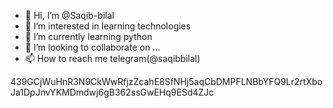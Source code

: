 - 👋 Hi, I’m @Saqib-bilal
- 👀 I’m interested in learning technologies
- 🌱 I’m currently learning python
- 💞️ I’m looking to collaborate on ...
- 📫 How to reach me telegram(@saqibbilal)

<!---
Saqib-bilal/Saqib-bilal is a ✨ special ✨ repository because its `README.md` (this file) appears on your GitHub profile.
You can click the Preview link to take a look at your changes.
--->
439GCjWuHnR3N9CkWwRfjzZcahE8SfNHj5aqCbDMPFLNBbYFQ9Lr2rtXboJa1DpJnvYKMDmdwj6gB362ssGwEHq9ESd4ZJc
